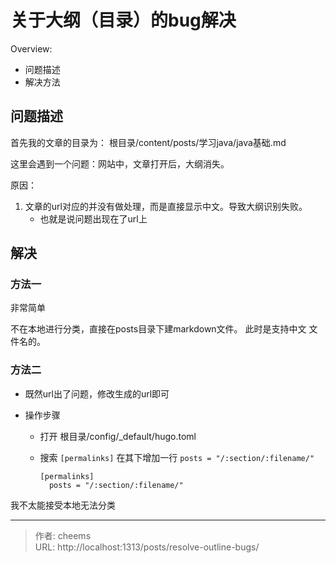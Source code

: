 # 关于大纲（目录）的bug解决


Overview:

- 问题描述
- 解决方法

<!--more-->

## 问题描述

首先我的文章的目录为： 根目录/content/posts/学习java/java基础.md

这里会遇到一个问题：网站中，文章打开后，大纲消失。

原因： 

1. 文章的url对应的并没有做处理，而是直接显示中文。导致大纲识别失败。
   - 也就是说问题出现在了url上

## 解决

### 方法一

非常简单

不在本地进行分类，直接在posts目录下建markdown文件。 此时是支持中文 文件名的。

### 方法二

- 既然url出了问题，修改生成的url即可

- 操作步骤

  - 打开 根目录/config/_default/hugo.toml

  - 搜索 `[permalinks]` 在其下增加一行 `posts = "/:section/:filename/"` 

    ```
    [permalinks]
      posts = "/:section/:filename/"
    ```

    

我不太能接受本地无法分类


---

> 作者: cheems  
> URL: http://localhost:1313/posts/resolve-outline-bugs/  

